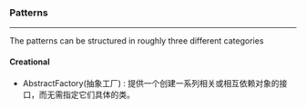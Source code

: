 ### Patterns
***
The patterns can be structured in roughly three different categories

#### Creational
* AbstractFactory(抽象工厂) : 提供一个创建一系列相关或相互依赖对象的接口，而无需指定它们具体的类。 